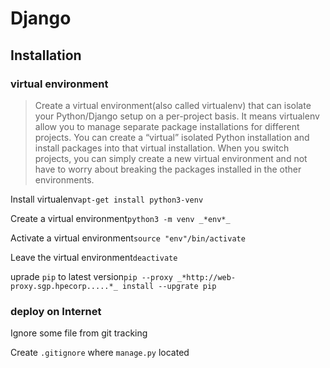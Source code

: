# Django
## Installation
### virtual environment
>Create a virtual environment(also called virtualenv) that can isolate your Python/Django setup on a per-project basis. It means virtualenv allow you to manage separate package installations for different projects. You can create a “virtual” isolated Python installation and install packages into that virtual installation. When you switch projects, you can simply create a new virtual environment and not have to worry about breaking the packages installed in the other environments. 
<p>Install virtualenv<prep><code>apt-get install python3-venv</code></prep> 
<p>Create a virtual environment<prep><code>python3 -m venv _*env*_</code></prep>
<p>Activate a virtual environment<prep><code>source "env"/bin/activate</code></prep>
<p>Leave the virtual environment<prep><code>deactivate</code></prep>
<p>uprade <code>pip</code> to latest version<prep><code>pip --proxy _*http://web-proxy.sgp.hpecorp.....*_ install --upgrate pip</code></prep>

### deploy on Internet
<p>Ignore some file from git tracking
    <p>Create <code>.gitignore</code> where <code>manage.py</code> located